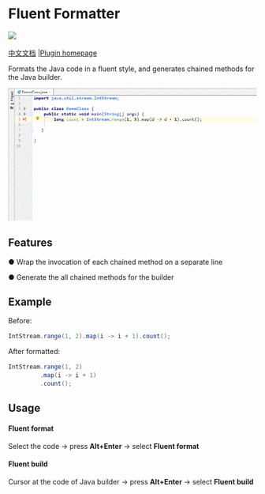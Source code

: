 # Fluent Formatter
![](https://github.com/Mengzuozhu/FluentFormatter/releases)

<a href="README-CH.md">中文文档</a> |[Plugin homepage](https://plugins.jetbrains.com/plugin/15631-fluent-formatter)

Formats the Java code in a fluent style, and generates chained methods for the Java builder.

![useDemo](https://github.com/Mengzuozhu/FluentFormatter/blob/master/demo/useDemo.gif)

## **Features**

● Wrap the invocation of each chained method on a separate line

● Generate the all chained methods for the builder

## Example
Before:
```java
IntStream.range(1, 2).map(i -> i + 1).count(); 
```

After formatted:

```java
IntStream.range(1, 2)
         .map(i -> i + 1)
         .count();
```

## Usage

#### Fluent format

Select the code -> press **Alt+Enter** -> select **Fluent format**



#### Fluent build

Cursor at the code of Java builder -> press **Alt+Enter** -> select **Fluent build**
